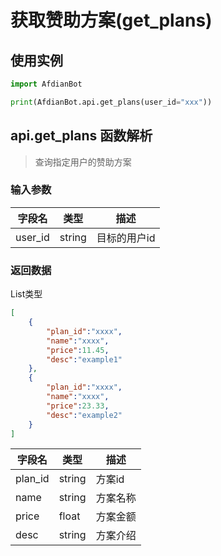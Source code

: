 # 获取赞助方案(get_plans)
## 使用实例
```python
import AfdianBot

print(AfdianBot.api.get_plans(user_id="xxx"))
```

## api.get_plans 函数解析

> 查询指定用户的赞助方案

### 输入参数
| 字段名        | 类型     | 描述     |
|------------|--------|--------|
| user_id    | string | 目标的用户id |

### 返回数据
List类型

```json
[
    {
        "plan_id":"xxxx",
        "name":"xxxx",
        "price":11.45,
        "desc":"example1"
    }, 
    {
        "plan_id":"xxxx",
        "name":"xxxx",
        "price":23.33,
        "desc":"example2"
    }
]
```
| 字段名     | 类型     | 描述   |
|---------|--------|------|
| plan_id | string | 方案id |
| name    | string | 方案名称 |
| price   | float  | 方案金额 |
| desc    | string | 方案介绍 |